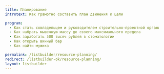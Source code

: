 ```yaml
---
title: Планирование
introtext: Как грамотно составить план движения к цели

program:
  - Как стать совладельцем и руководителем строительно-проектной организации
  - Как набрать мышечную массу до своего максимального предела
  - Как заработать 500 тысяч рублей в стоматологии
  - Как открыть винный бар
  - Как найти мужика

permalink: /listbuilder/resource-planning/
redirect: /listbuilder-ok/resource-planning/
layout: listbuilder
---
```


